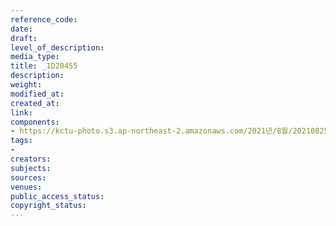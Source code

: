 ```yaml
---
reference_code: 
date: 
draft: 
level_of_description: 
media_type: 
title: _1D20455
description: 
weight: 
modified_at: 
created_at: 
link: 
components:
- https://kctu-photo.s3.ap-northeast-2.amazonaws.com/2021년/8월/20210825_하반기+총파업+대장정_대구/_1D20455.jpg
tags:
- 
creators: 
subjects: 
sources: 
venues: 
public_access_status: 
copyright_status: 
---
```


